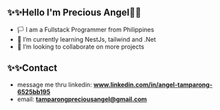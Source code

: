 ## ✨✨Hello I'm **Precious Angel**👊🏼

- 🏳️ I am a Fullstack Programmer from Philippines
- 🌱 I’m currently learning NestJs, tailwind and .Net
- 💞️ I’m looking to collaborate on more projects

## ✨✨Contact
- message me thru linkedin: **www.linkedin.com/in/angel-tamparong-6525bb195**
- email: **tamparongpreciousangel@gmail.com**

<!---
PATamparong/PATamparong is a ✨ special ✨ repository because its `README.md` (this file) appears on your GitHub profile.
You can click the Preview link to take a look at your changes.
--->
